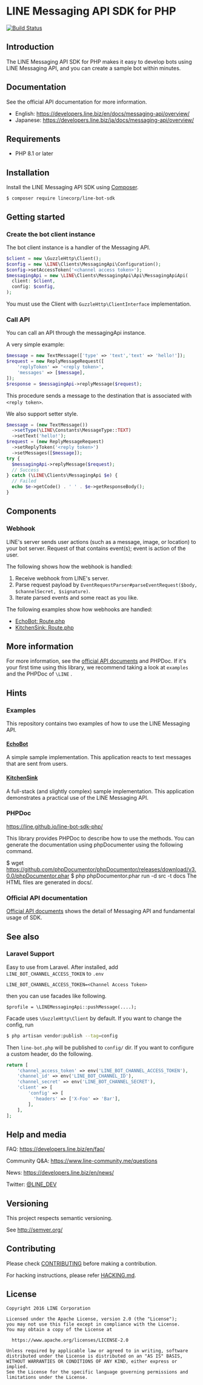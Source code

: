 # LINE Messaging API SDK for PHP

[![Build Status](https://github.com/line/line-bot-sdk-php/actions/workflows/php-checks.yml/badge.svg?branch=master)](https://github.com/line/line-bot-sdk-php/actions)


## Introduction

The LINE Messaging API SDK for PHP makes it easy to develop bots using LINE Messaging API, and you can create a sample bot within minutes.


## Documentation

See the official API documentation for more information.

- English: https://developers.line.biz/en/docs/messaging-api/overview/
- Japanese: https://developers.line.biz/ja/docs/messaging-api/overview/


## Requirements

- PHP 8.1 or later


## Installation

Install the LINE Messaging API SDK using [Composer](https://getcomposer.org/).

```
$ composer require linecorp/line-bot-sdk
```

## Getting started

### Create the bot client instance

The bot client instance is a handler of the Messaging API.

```php
$client = new \GuzzleHttp\Client();
$config = new \LINE\Clients\MessagingApi\Configuration();
$config->setAccessToken('<channel access token>');
$messagingApi = new \LINE\Clients\MessagingApi\Api\MessagingApiApi(
  client: $client,
  config: $config,
);
```

You must use the Client with `GuzzleHttp\ClientInterface` implementation.

### Call API

You can call an API through the messagingApi instance.

A very simple example:

```php
$message = new TextMessage(['type' => 'text','text' => 'hello!']);
$request = new ReplyMessageRequest([
    'replyToken' => '<reply token>',
    'messages' => [$message],
]);
$response = $messagingApi->replyMessage($request);
```

This procedure sends a message to the destination that is associated with `<reply token>`.

We also support setter style.

```php
$message = (new TextMessage())
  ->setType(\LINE\Constants\MessageType::TEXT)
  ->setText('hello!');
$request = (new ReplyMessageRequest)
  ->setReplyToken('<reply token>')
  ->setMessages([$message]);
try {
  $messagingApi->replyMessage($request);
  // Success
} catch (\LINE\Clients\MessagingApi $e) {
  // Failed
  echo $e->getCode() . ' ' . $e->getResponseBody();
}
```

## Components

### Webhook

LINE's server sends user actions (such as a message, image, or location) to your bot server.
Request of that contains event(s); event is action of the user.

The following shows how the webhook is handled:

1. Receive webhook from LINE's server.
2. Parse request payload by `EventRequestParser#parseEventRequest($body, $channelSecret, $signature)`.
3. Iterate parsed events and some react as you like.

The following examples show how webhooks are handled:

- [EchoBot: Route.php](/examples/EchoBot/src/LINEBot/EchoBot/Route.php)
- [KitchenSink: Route.php](/examples/KitchenSink/src/LINEBot/KitchenSink/Route.php)

More information
--

For more information, see the [official API documents](#documentation) and PHPDoc.
If it's your first time using this library, we recommend taking a look at `examples` and the PHPDoc of `\LINE` .

Hints
--

### Examples

This repository contains two examples of how to use the LINE Messaging API.

#### [EchoBot](/examples/EchoBot)

A simple sample implementation. This application reacts to text messages that are sent from users.

#### [KitchenSink](/examples/KitchenSink)

A full-stack (and slightly complex) sample implementation. This application demonstrates a practical use of the LINE Messaging API.

### PHPDoc
https://line.github.io/line-bot-sdk-php/

This library provides PHPDoc to describe how to use the methods. You can generate the documentation using phpDocumenter using the following command.

$ wget https://github.com/phpDocumentor/phpDocumentor/releases/download/v3.0.0/phpDocumentor.phar
$ php phpDocumentor.phar run -d src -t docs
The HTML files are generated in docs/.

### Official API documentation

[Official API documents](#documentation) shows the detail of  Messaging API and fundamental usage of SDK.

See also
--

### Laravel Support
Easy to use from Laravel.
After installed, add `LINE_BOT_CHANNEL_ACCESS_TOKEN` to `.env`

```
LINE_BOT_CHANNEL_ACCESS_TOKEN=<Channel Access Token>
```

then you can use facades like following.

```
$profile = \LINEMessagingApi::pushMessage(....);
```

Facade uses `\GuzzleHttp\Client` by default. If you want to change the config, run 

```bash
$ php artisan vendor:publish --tag=config
```

Then `line-bot.php` will be published to `config/` dir.
If you want to configure a custom header, do the following.

```php
return [
    'channel_access_token' => env('LINE_BOT_CHANNEL_ACCESS_TOKEN'),
    'channel_id' => env('LINE_BOT_CHANNEL_ID'),
    'channel_secret' => env('LINE_BOT_CHANNEL_SECRET'),
    'client' => [
        'config' => [
          'headers' => ['X-Foo' => 'Bar'],
        ],
    ],
];
```


## Help and media

FAQ: https://developers.line.biz/en/faq/

Community Q&A: https://www.line-community.me/questions

News: https://developers.line.biz/en/news/

Twitter: [@LINE_DEV](https://twitter.com/LINE_DEV)


## Versioning

This project respects semantic versioning.

See http://semver.org/


## Contributing

Please check [CONTRIBUTING](CONTRIBUTING.md) before making a contribution.

For hacking instructions, please refer [HACKING.md](/HACKING.md).


## License

```
Copyright 2016 LINE Corporation

Licensed under the Apache License, version 2.0 (the "License"); 
you may not use this file except in compliance with the License. 
You may obtain a copy of the License at

  https://www.apache.org/licenses/LICENSE-2.0

Unless required by applicable law or agreed to in writing, software
distributed under the License is distributed on an "AS IS" BASIS, 
WITHOUT WARRANTIES OR CONDITIONS OF ANY KIND, either express or implied. 
See the License for the specific language governing permissions and 
limitations under the License.
```
